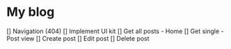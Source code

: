 # My blog

[] Navigation (404)
[] Implement UI kit
[] Get all posts - Home
[] Get single - Post view
[] Create post
[] Edit post
[] Delete post
